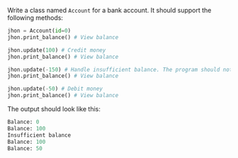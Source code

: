 Write a class named `Account` for a bank account. It should support the following methods:

```python
jhon = Account(id=0)
jhon.print_balance() # View balance

jhon.update(100) # Credit money
jhon.print_balance() # View balance

jhon.update(-150) # Handle insufficient balance. The program should not crash here. Display a msg.
jhon.print_balance() # View balance

jhon.update(-50) # Debit money
jhon.print_balance() # View balance
```

The output should look like this:
```python
Balance: 0
Balance: 100
Insufficient balance
Balance: 100
Balance: 50
```
